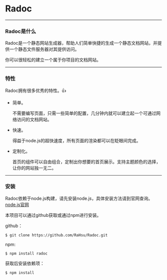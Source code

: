 # Radoc

---

### Radoc是什么

Radoc是一个静态网站生成器，帮助人们简单快捷的生成一个静态文档网站，并提供一个静态文件服务器对其提供访问。

你可以很轻松的建立一个属于你项目的文档网站。

---

### 特性

Radoc拥有很多优秀的特性。👍

- 简单。

  不需要编写页面，只需一些简单的配置，几分钟内就可以建立起一个可通过网络访问的文档网站。

- 快速。

  得益于node.js的超快速度，所有页面的渲染都可以在眨眼间完成。

- 定制化。

  首页的组件可以自由组合，定制出你想要的首页展示。支持主题颜色的选择，让你的网站独一无二。

---

### 安装

Radoc依赖于node.js构建，请先安装node.js，具体安装方法请到官网查询。[node.js官网](<https://nodejs.org/en/>)

本项目可以通过github获取或通过npm进行安装。

github：

`$ git clone https://github.com/RaHsu/Radoc.git`

npm:

`$ npm install radoc`

获取后安装依赖项：

`$ npm install`



